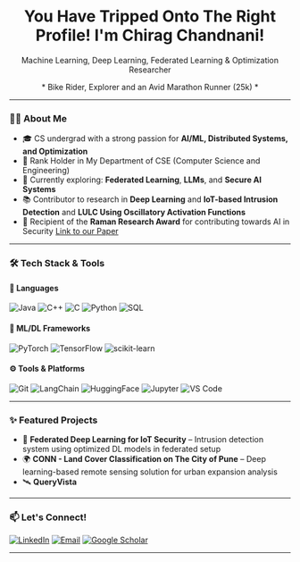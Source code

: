 <h1 align="center">You Have Tripped Onto The Right Profile! I'm Chirag Chandnani!</h1>
<p align="center">
   Machine Learning, Deep Learning, Federated Learning & Optimization Researcher
</p>
<p align="center">
   * Bike Rider, Explorer and an Avid Marathon Runner (25k) *
</p>

---

### 👨‍💻 About Me

- 🎓 CS undergrad with a strong passion for **AI/ML, Distributed Systems, and Optimization**
- 🏅 Rank Holder in My Department of CSE (Computer Science and Engineering)
- 🧠 Currently exploring: **Federated Learning**, **LLMs**, and **Secure AI Systems**
- 📚 Contributor to research in **Deep Learning** and **IoT-based Intrusion Detection** and **LULC Using Oscillatory Activation Functions**
- 🏅 Recipient of the **Raman Research Award** for contributing towards AI in Security [Link to our Paper](https://ieeexplore.ieee.org/document/10857281)

---

### 🛠️ Tech Stack & Tools

#### 🚀 Languages
![Java](https://img.shields.io/badge/-Java-007396?style=for-the-badge&logo=java&logoColor=white)
![C++](https://img.shields.io/badge/-C++-00599C?style=for-the-badge&logo=c%2b%2b&logoColor=white)
![C](https://img.shields.io/badge/-C-555555?style=for-the-badge&logo=c&logoColor=white)
![Python](https://img.shields.io/badge/-Python-3776AB?style=for-the-badge&logo=python&logoColor=white)
![SQL](https://img.shields.io/badge/-SQL-4479A1?style=for-the-badge&logo=mysql&logoColor=white)

#### 🧠 ML/DL Frameworks
![PyTorch](https://img.shields.io/badge/-PyTorch-EE4C2C?style=flat&logo=pytorch&logoColor=white)
![TensorFlow](https://img.shields.io/badge/-TensorFlow-FF6F00?style=flat&logo=tensorflow&logoColor=white)
![scikit-learn](https://img.shields.io/badge/-scikit--learn-F7931E?style=flat&logo=scikit-learn&logoColor=white)

#### ⚙️ Tools & Platforms
![Git](https://img.shields.io/badge/-Git-F05032?style=flat&logo=git&logoColor=white)
![LangChain](https://img.shields.io/badge/langchain-1C3C3C?style=for-the-badge&logo=langchain&logoColor=white)
![HuggingFace](https://img.shields.io/badge/-HuggingFace-FFD21F?style=flat&logo=huggingface&logoColor=black)
![Jupyter](https://img.shields.io/badge/-Jupyter-F37626?style=flat&logo=jupyter&logoColor=white)
![VS Code](https://img.shields.io/badge/-VS%20Code-007ACC?style=flat&logo=visual-studio-code&logoColor=white)


---

### ✨ Featured Projects
- 🔐 **Federated Deep Learning for IoT Security** – Intrusion detection system using optimized DL models in federated setup
- 🌍 **CONN - Land Cover Classification on The City of Pune** – Deep learning-based remote sensing solution for urban expansion analysis
- 🛰️ **QueryVista**

---

### 📫 Let's Connect!

[![LinkedIn](https://img.shields.io/badge/-LinkedIn-0077B5?style=flat&logo=linkedin&logoColor=white)](https://www.linkedin.com/in/chirag-chandnani-0b41121a4/)
[![Email](https://img.shields.io/badge/-Email-D14836?style=flat&logo=gmail&logoColor=white)](mailto:chandnanichirag101@gmail.com)
[![Google Scholar](https://img.shields.io/badge/-Google%20Scholar-4285F4?style=flat&logo=google-scholar&logoColor=white)](https://scholar.google.co.in/citations?user=0aSe_jAAAAAJ&hl=en)

---


